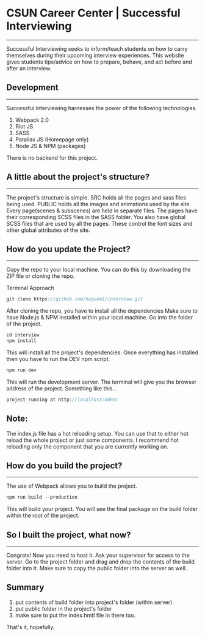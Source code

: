 # CSUN Career Center | Successful Interviewing
---

Successful Interviewing seeks to inform/teach students on how to carry themselves
during their upcoming interview experiences. This website gives students tips/advice
on how to prepare, behave, and act before and after an interview.

## Development
---

Successful Interviewing harnesses the power of the following technologies.
1. Webpack 2.0
2. Riot JS
3. SASS
4. Parallax JS (Homepage only)
5. Node JS & NPM (packages)

There is no backend for this project. 

## A little about the project's structure?
---

The project's structure is simple.
SRC holds all the pages and sass files being used.
PUBLIC holds all the images and animations used by the site.
Every page(scenes & subscenes) are held in separate files.
The pages have their corresponding SCSS files in the SASS folder.
You also have global SCSS files that are used by all the pages.
These control the font sizes and other global attributes of the site.

## How do you update the Project?
---

Copy the repo to your local machine.
You can do this by downloading the ZIP file or cloning the repo.

Terminal Approach
```javascript
git clone https://github.com/haquem1/interview.git
```
After cloning the repo, you have to install all the dependencies
Make sure to have Node.js & NPM installed within your local machine.
Go into the folder of the project.
```javascript
cd interview
npm install
```
This will install all the project's dependencies.
Once everything has installed then you have to run the DEV npm script.
```javascript
npm run dev
```
This will run the development server.
The terminal will give you the browser address of the project.
Something like this...
```javascript
project running at http://localhost:8080/
```

Note:
---
The index.js file has a hot reloading setup.
You can use that to either hot reload the whole project or just some components.
I recommend hot reloading only the component that you are currently working on.

## How do you build the project?
---

The use of Webpack allows you to build the project. 
```javascript
npm run build --production
```

This will build your project.
You will see the final package on the build folder within the root of the project.

## So I built the project, what now?
---

Congrats!
Now you need to host it.
Ask your supervisor for access to the server.
Go to the project folder and drag and drop the contents of the build folder into it.
Make sure to copy the public folder into the server as well.

Summary
---
1. put contents of build folder into project's folder (within server)
2. put public folder in the project's folder
3. make sure to put the index.hmtl file in there too.

That's it, hopefully.
